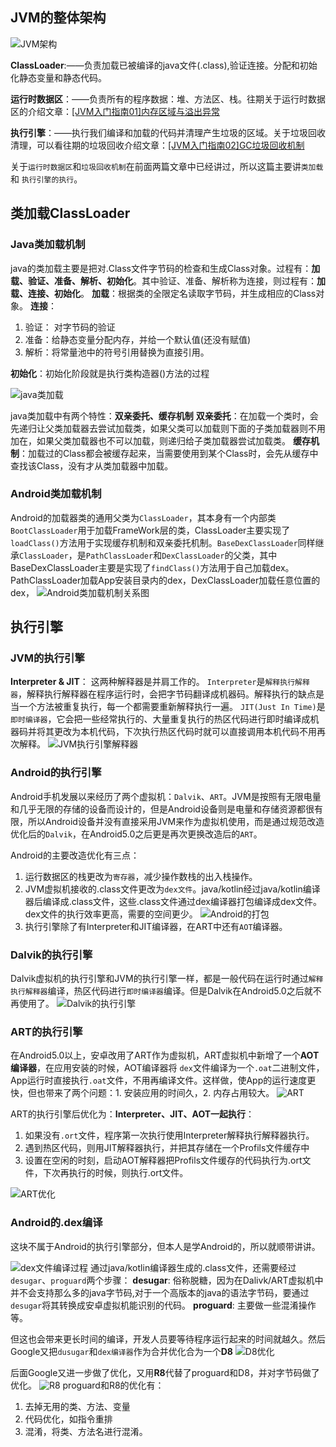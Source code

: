 ## JVM的整体架构
![JVM架构](https://upload-images.jianshu.io/upload_images/22650779-12bae22e3c0efc26.png?imageMogr2/auto-orient/strip%7CimageView2/2/w/1240)

**ClassLoader**:——负责加载已被编译的java文件(.class),验证连接。分配和初始化静态变量和静态代码。

**运行时数据区**：——负责所有的程序数据：堆、方法区、栈。往期关于运行时数据区的介绍文章：[[JVM入门指南01]内存区域与溢出异常](https://www.jianshu.com/p/14c1895af3cb)

**执行引擎**：——执行我们编译和加载的代码并清理产生垃圾的区域。关于垃圾回收清理，可以看往期的垃圾回收介绍文章：[[JVM入门指南02]GC垃圾回收机制
](https://www.jianshu.com/p/3e49acd0d875)

关于`运行时数据区`和`垃圾回收机制`在前面两篇文章中已经讲过，所以这篇主要讲`类加载`和 `执行引擎的执行`。

## 类加载ClassLoader
### Java类加载机制
java的类加载主要是把对.Class文件字节码的检查和生成Class对象。过程有：**加载、验证、准备、解析、初始化**。其中验证、准备、解析称为连接，则过程有：**加载、连接、初始化**。
**加载**：根据类的全限定名读取字节码，并生成相应的Class对象。
**连接**：
1. 验证： 对字节码的验证
2. 准备：给静态变量分配内存，并给一个默认值(还没有赋值)
3. 解析：将常量池中的符号引用替换为直接引用。

**初始化**：初始化阶段就是执行类构造器<clinit>()方法的过程

![java类加载](https://upload-images.jianshu.io/upload_images/22650779-09112a34e1f0d0b3.png?imageMogr2/auto-orient/strip%7CimageView2/2/w/1240)

java类加载中有两个特性：**双亲委托、缓存机制**
**双亲委托**：在加载一个类时，会先递归让父类加载器去尝试加载类，如果父类可以加载则下面的子类加载器则不用加在，如果父类加载器也不可以加载，则递归给子类加载器尝试加载类。
**缓存机制**：加载过的Class都会被缓存起来，当需要使用到某个Class时，会先从缓存中查找该Class，没有才从类加载器中加载。

### Android类加载机制
Android的加载器类的通用父类为`ClassLoader`，其本身有一个内部类`BootClassLoader`用于加载FrameWork层的类，ClassLoader主要实现了`loadClass()`方法用于实现缓存机制和双亲委托机制。`BaseDexClassLoader`同样继承`ClassLoader`，是`PathClassLoader`和`DexClassLoader`的父类，其中BaseDexClassLoader主要是实现了`findClass()`方法用于自己加载dex。PathClassLoader加载App安装目录内的dex，DexClassLoader加载任意位置的dex，
![Android类加载机制关系图](https://upload-images.jianshu.io/upload_images/22650779-bb1dd02677929e8e.png?imageMogr2/auto-orient/strip%7CimageView2/2/w/1240)



## 执行引擎
### JVM的执行引擎
**Interpreter & JIT**：
这两种解释器是并肩工作的。
`Interpreter`是`解释执行解释器`，解释执行解释器在程序运行时，会把字节码翻译成机器码。解释执行的缺点是当一个方法被重复执行，每一个都需要重新解释执行一遍。
`JIT(Just In Time)`是`即时编译器`，它会把一些经常执行的、大量重复执行的热区代码进行即时编译成机器码并将其更改为本机代码，下次执行热区代码时就可以直接调用本机代码不用再次解释。
![JVM执行引擎解释器](https://upload-images.jianshu.io/upload_images/22650779-3d481ea6fe92848e.png?imageMogr2/auto-orient/strip%7CimageView2/2/w/1240)

### Android的执行引擎
Android手机发展以来经历了两个虚拟机：`Dalvik`、`ART`。JVM是按照有无限电量和几乎无限的存储的设备而设计的，但是Android设备则是电量和存储资源都很有限，所以Android设备并没有直接采用JVM来作为虚拟机使用，而是通过规范改造优化后的`Dalvik`，在Android5.0之后更是再次更换改造后的`ART`。

Android的主要改造优化有三点：
1. 运行数据区的栈更改为`寄存器`，减少操作数栈的出入栈操作。
2. JVM虚拟机接收的.class文件更改为`dex文件`。java/kotlin经过java/kotlin编译器后编译成.class文件，这些.class文件通过dex编译器打包编译成dex文件。dex文件的执行效率更高，需要的空间更少。
![Android的打包](https://upload-images.jianshu.io/upload_images/22650779-75e8f9a2a8cfac0c.png?imageMogr2/auto-orient/strip%7CimageView2/2/w/1240)
3. 执行引擎除了有Interpreter和JIT编译器，在ART中还有`AOT`编译器。



### Dalvik的执行引擎
Dalvik虚拟机的执行引擎和JVM的执行引擎一样，都是一般代码在运行时通过`解释执行解释器`编译，热区代码进行`即时编译器`编译。但是Dalvik在Android5.0之后就不再使用了。
![Dalvik的执行引擎](https://upload-images.jianshu.io/upload_images/22650779-2d25de65534ad77f.png?imageMogr2/auto-orient/strip%7CimageView2/2/w/1240)

### ART的执行引擎
在Android5.0以上，安卓改用了ART作为虚拟机，ART虚拟机中新增了一个**AOT编译器**，在应用安装的时候，AOT编译器将  `dex`文件编译为一个`.oat`二进制文件，App运行时直接执行`.oat`文件，不用再编译文件。这样做，使App的运行速度更快，但也带来了两个问题：1. 安装应用的时间久，2. 内存占用较大。
![ART](https://upload-images.jianshu.io/upload_images/22650779-4dbad5d7c2de1d62.png?imageMogr2/auto-orient/strip%7CimageView2/2/w/1240)

ART的执行引擎后优化为：**Interpreter、JIT、AOT一起执行**：
1. 如果没有`.ort`文件，程序第一次执行使用Interpreter解释执行解释器执行。
2. 遇到热区代码，则用JIT解释器执行，并把其存储在一个Profils文件缓存中
3. 设置在空闲的时刻，启动AOT解释器把Profils文件缓存的代码执行为.ort文件，下次再执行的时候，则执行.ort文件。

![ART优化](https://upload-images.jianshu.io/upload_images/22650779-9289fd9140054629.png?imageMogr2/auto-orient/strip%7CimageView2/2/w/1240)

### Android的.dex编译
这块不属于Android的执行引擎部分，但本人是学Android的，所以就顺带讲讲。

![dex文件编译过程](https://upload-images.jianshu.io/upload_images/22650779-c34c4050f0abd9d6.png?imageMogr2/auto-orient/strip%7CimageView2/2/w/1240)
通过java/kotlin编译器生成的.class文件，还需要经过`desugar`、`proguard`两个步骤：
**desugar**: 俗称脱糖，因为在Dalivk/ART虚拟机中并不会支持那么多的java字节码,对于一个高版本的java的语法字节码，要通过`desugar`将其转换成安卓虚拟机能识别的代码。
**proguard**: 主要做一些混淆操作等。

但这也会带来更长时间的编译，开发人员要等待程序运行起来的时间就越久。然后Google又把`dusugar`和`dex编译器`作为合并优化合为一个**D8**
![D8优化](https://upload-images.jianshu.io/upload_images/22650779-bb903e89a73f4f50.png?imageMogr2/auto-orient/strip%7CimageView2/2/w/1240)

后面Google又进一步做了优化，又用**R8**代替了proguard和D8，并对字节码做了优化。
![R8](https://upload-images.jianshu.io/upload_images/22650779-93be3e6d6e14bb4c.png?imageMogr2/auto-orient/strip%7CimageView2/2/w/1240)
proguard和R8的优化有：
1. 去掉无用的类、方法、变量
2. 代码优化，如指令重排
3. 混淆，将类、方法名进行混淆。










